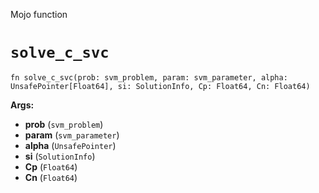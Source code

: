 Mojo function

# `solve_c_svc`

```mojo
fn solve_c_svc(prob: svm_problem, param: svm_parameter, alpha: UnsafePointer[Float64], si: SolutionInfo, Cp: Float64, Cn: Float64)
```

**Args:**

- **prob** (`svm_problem`)
- **param** (`svm_parameter`)
- **alpha** (`UnsafePointer`)
- **si** (`SolutionInfo`)
- **Cp** (`Float64`)
- **Cn** (`Float64`)

